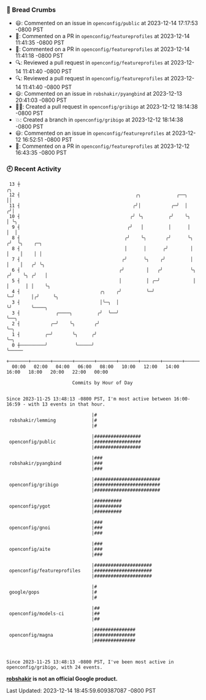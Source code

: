 ### 🍞 Bread Crumbs

 * 😃: Commented on an issue in `openconfig/public` at 2023-12-14 17:17:53 -0800 PST
 * 💬: Commented on a PR in  `openconfig/featureprofiles` at 2023-12-14 11:41:35 -0800 PST
 * 💬: Commented on a PR in  `openconfig/featureprofiles` at 2023-12-14 11:41:18 -0800 PST
 * 🔍: Reviewed a pull request in  `openconfig/featureprofiles` at 2023-12-14 11:41:40 -0800 PST
 * 🔍: Reviewed a pull request in  `openconfig/featureprofiles` at 2023-12-14 11:41:40 -0800 PST
 * 😃: Commented on an issue in `robshakir/pyangbind` at 2023-12-13 20:41:03 -0800 PST
 * ✍🏼: Created a pull request in `openconfig/gribigo` at 2023-12-12 18:14:38 -0800 PST
 * 💥: Created a branch in `openconfig/gribigo` at 2023-12-12 18:14:38 -0800 PST
 * 😃: Commented on an issue in `openconfig/featureprofiles` at 2023-12-12 16:52:51 -0800 PST
 * 💬: Commented on a PR in  `openconfig/featureprofiles` at 2023-12-12 16:43:35 -0800 PST

### 🕘 Recent Activity
```
 13 ┼                                                                    ╭╮
 12 ┤                                          ╭╮             ╭──╮       ││
 11 ┤                                         ╭╯│           ╭─╯  │      ╭╯│
 10 ┤                                        ╭╯ ╰╮         ╭╯    ╰╮     │ ╰╮
  9 ┤                                       ╭╯   │         │      │     │  │
  8 ┤                                      ╭╯    ╰╮       ╭╯      ╰╮   ╭╯  ╰╮    ╭─╮
  8 ┤                                      │      │      ╭╯        │   │    │    │ │
  7 ┤                                     ╭╯      ╰╮    ╭╯         │   │    │   ╭╯ ╰╮
  6 ┤                                    ╭╯        │   ╭╯          ╰╮ ╭╯    ╰╮ ╭╯   │
  5 ┤                                    │         │ ╭─╯            │ │      │ │    ╰╮
  4 ┤                             ╭╮    ╭╯         ╰─╯              ╰─╯      │╭╯     ╰╮
  3 ┤                             │╰─╮  │                                    ╰╯       ╰────╮
  3 ┤             ╭────╮         ╭╯  ╰──╯                                                  ╰──╮
  2 ┤           ╭─╯    ╰╮       ╭╯                                                            ╰─╮
  1 ┤         ╭─╯       ╰╮     ╭╯                                                               ╰─╮
  0 ┼─────────╯          ╰─────╯                                                                  ╰─────
    +───────+───────+───────+───────+───────+───────+───────+───────+───────+───────+───────+───────+────
  00:00   02:00   04:00   06:00   08:00   10:00   12:00   14:00   16:00   18:00   20:00   22:00   00:00   

						Commits by Hour of Day


Since 2023-11-25 13:48:13 -0800 PST, I'm most active between 16:00-16:59 - with 13 events in that hour.

```



```
                               |#
 robshakir/lemming             |#
                               |#

                               |#################
 openconfig/public             |#################
                               |#################

                               |###
 robshakir/pyangbind           |###
                               |###

                               |########################
 openconfig/gribigo            |########################
                               |########################

                               |##########
 openconfig/ygot               |##########
                               |##########

                               |###
 openconfig/gnoi               |###
                               |###

                               |###
 openconfig/aite               |###
                               |###

                               |#####################
 openconfig/featureprofiles    |#####################
                               |#####################

                               |#
 google/gops                   |#
                               |#

                               |##
 openconfig/models-ci          |##
                               |##

                               |###############
 openconfig/magna              |###############
                               |###############



Since 2023-11-25 13:48:13 -0800 PST, I've been most active in openconfig/gribigo, with 24 events.

```
**[robshakir](mailto:robjs@google.com) is not an official Google product.**  


Last Updated: 2023-12-14 18:45:59.609387087 -0800 PST
